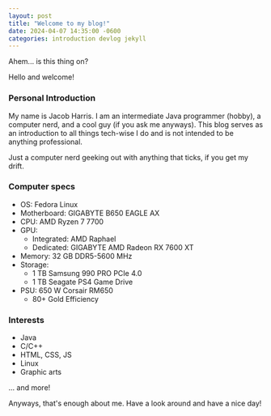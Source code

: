```yaml
---
layout: post
title: "Welcome to my blog!"
date: 2024-04-07 14:35:00 -0600
categories: introduction devlog jekyll
---
```

Ahem... is this thing on?

Hello and welcome!

### Personal Introduction
My name is Jacob Harris. I am an intermediate Java programmer (hobby), a computer nerd, and a cool guy (if you ask me anyways). This blog serves as an introduction to all things tech-wise I do and is not intended to be anything professional.

Just a computer nerd geeking out with anything that ticks, if you get my drift.

### Computer specs
- OS: Fedora Linux
- Motherboard: GIGABYTE B650 EAGLE AX
- CPU: AMD Ryzen 7 7700
- GPU: 
    - Integrated: AMD Raphael
    - Dedicated: GIGABYTE AMD Radeon RX 7600 XT
- Memory: 32 GB DDR5-5600 MHz
- Storage:
    - 1 TB Samsung 990 PRO PCIe 4.0
    - 1 TB Seagate PS4 Game Drive
- PSU: 650 W Corsair RM650
    - 80+ Gold Efficiency

### Interests
- Java
- C/C++
- HTML, CSS, JS
- Linux
- Graphic arts

... and more!

Anyways, that's enough about me. Have a look around and have a nice day!